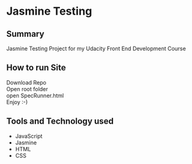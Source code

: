 # Jasmine Testing

## Summary
Jasmine Testing Project for my Udacity Front End Development Course

## How to run Site
Download Repo  
Open root folder  
open SpecRunner.html  
Enjoy :-)

## Tools and Technology used

* JavaScript
* Jasmine
* HTML
* CSS
